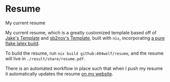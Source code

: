 # Resume
My current resume

My current resume, which is a greatly customized template based off of [Jake's Template](https://github.com/jakegut/resume) and [sb2nov's Template](https://github.com/sb2nov/resume/), built with `nix`, incorporating [a pure flake latex build](https://flyx.org/nix-flakes-latex/).

To build the resume, run `nix build github:404wolf/resume`, and the resume will live in `./result/share/resume.pdf`.

There is an automated workflow in place such that when I push my resume it automatically updates the resume [on my website](https://404wolf.com/resume).
